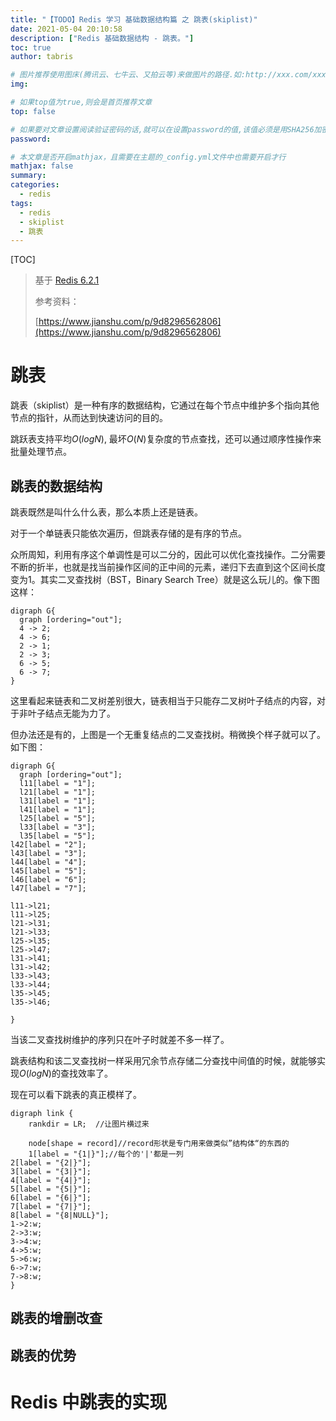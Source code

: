 ```yaml
---
title: "【TODO】Redis 学习 基础数据结构篇 之 跳表(skiplist)"
date: 2021-05-04 20:10:58
description: ["Redis 基础数据结构 - 跳表。"]
toc: true
author: tabris

# 图片推荐使用图床(腾讯云、七牛云、又拍云等)来做图片的路径.如:http://xxx.com/xxx.jpg
img:

# 如果top值为true,则会是首页推荐文章
top: false

# 如果要对文章设置阅读验证密码的话,就可以在设置password的值,该值必须是用SHA256加密后的密码,防止被他人识破
password:

# 本文章是否开启mathjax，且需要在主题的_config.yml文件中也需要开启才行
mathjax: false
summary:
categories:
  - redis
tags:
  - redis
  - skiplist
  - 跳表
---
```


[TOC]

> 基于 [Redis 6.2.1](https://github.com/redis/redis/tree/6.2.1)
>
> 参考资料：
>
> [https://www.jianshu.com/p/9d8296562806](https://www.jianshu.com/p/9d8296562806)

# 跳表

跳表（skiplist）是一种有序的数据结构，它通过在每个节点中维护多个指向其他节点的指针，从而达到快速访问的目的。

跳跃表支持平均$O(log N)$, 最坏$O(N)$复杂度的节点查找，还可以通过顺序性操作来批量处理节点。

## 跳表的数据结构

跳表既然是叫什么什么表，那么本质上还是链表。

<!-- ```graphviz
digraph link {
rankdir = LR;  //让图片横过来
node[shape = record]//record形状是专门用来做类似”结构体“的东西的
1[label = "{1|}"];//每个的'|'都是一列

2[label = "{2|}"];
3[label = "{3|}"];
4[label = "{4|}"];
5[label = "{5|}"];
6[label = "{6|}"];
7[label = "{7|}"];
8[label = "{8|NULL}"];
1->2:w;
2->3:w;
3->4:w;
4->5:w;
5->6:w;
6->7:w;
7->8:w;
}
```
-->



对于一个单链表只能依次遍历，但跳表存储的是有序的节点。

众所周知，利用有序这个单调性是可以二分的，因此可以优化查找操作。二分需要不断的折半，也就是找当前操作区间的正中间的元素，递归下去直到这个区间长度变为1。其实二叉查找树（BST，Binary Search Tree）就是这么玩儿的。像下图这样：

```graphviz
digraph G{
  graph [ordering="out"];
  4 -> 2;
  4 -> 6;
  2 -> 1;
  2 -> 3;
  6 -> 5;
  6 -> 7;
}
```

这里看起来链表和二叉树差别很大，链表相当于只能存二叉树叶子结点的内容，对于非叶子结点无能为力了。

但办法还是有的，上图是一个无重复结点的二叉查找树。稍微换个样子就可以了。如下图：

```graphviz
digraph G{
  graph [ordering="out"];
  l11[label = "1"];
  l21[label = "1"];
  l31[label = "1"];
  l41[label = "1"];
  l25[label = "5"];
  l33[label = "3"];
  l35[label = "5"];
l42[label = "2"];
l43[label = "3"];
l44[label = "4"];
l45[label = "5"];
l46[label = "6"];
l47[label = "7"];

l11->l21;
l11->l25;
l21->l31;
l21->l33;
l25->l35;
l25->l47;
l31->l41;
l31->l42;
l33->l43;
l33->l44;
l35->l45;
l35->l46;

}
```

当该二叉查找树维护的序列只在叶子时就差不多一样了。

跳表结构和该二叉查找树一样采用冗余节点存储二分查找中间值的时候，就能够实现$O(log N)$的查找效率了。

现在可以看下跳表的真正模样了。

```graphviz
digraph link {
    rankdir = LR;  //让图片横过来

    node[shape = record]//record形状是专门用来做类似”结构体“的东西的
    1[label = "{1|}"];//每个的'|'都是一列
2[label = "{2|}"];
3[label = "{3|}"];
4[label = "{4|}"];
5[label = "{5|}"];
6[label = "{6|}"];
7[label = "{7|}"];
8[label = "{8|NULL}"];
1->2:w;
2->3:w;
3->4:w;
4->5:w;
5->6:w;
6->7:w;
7->8:w;
}
```

## 跳表的增删改查

## 跳表的优势

# Redis 中跳表的实现
